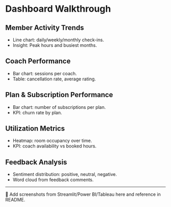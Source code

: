 # Dashboard Walkthrough

## Member Activity Trends
- Line chart: daily/weekly/monthly check-ins.
- Insight: Peak hours and busiest months.

## Coach Performance
- Bar chart: sessions per coach.
- Table: cancellation rate, average rating.

## Plan & Subscription Performance
- Bar chart: number of subscriptions per plan.
- KPI: churn rate by plan.

## Utilization Metrics
- Heatmap: room occupancy over time.
- KPI: coach availability vs booked hours.

## Feedback Analysis
- Sentiment distribution: positive, neutral, negative.
- Word cloud from feedback comments.

---
📸 Add screenshots from Streamlit/Power BI/Tableau here and reference in README.
